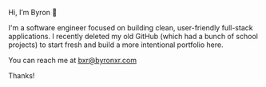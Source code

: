 Hi, I’m Byron 👋

I'm a software engineer focused on building clean, user-friendly full-stack applications.
I recently deleted my old GitHub (which had a bunch of school projects) to start fresh and build a more intentional portfolio here.

You can reach me at bxr@byronxr.com

Thanks!


<!---
byro18/byro18 is a ✨ special ✨ repository because its `README.md` (this file) appears on your GitHub profile.
You can click the Preview link to take a look at your changes.
--->
